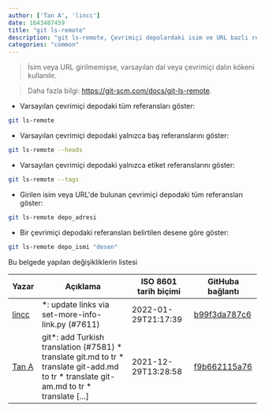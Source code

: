 ```yaml
---
author: ['Tan A', 'lincc']
date: 1643487459
title: "git ls-remote"
description: "git ls-remote, Çevrimiçi depolardaki isim ve URL bazlı referansları sıralamaya yarayan Git komutu."
categories: "common"
---
```

> İsim veya URL girilmemişse, varsayılan dal veya çevrimiçi dalın kökeni kullanılır.

> Daha fazla bilgi: <https://git-scm.com/docs/git-ls-remote>.

- Varsayılan çevrimiçi depodaki tüm referansları göster:

```bash
git ls-remote
```

- Varsayılan çevrimiçi depodaki yalnızca baş referanslarını göster:

```bash
git ls-remote --heads
```

- Varsayılan çevrimiçi depodaki yalnızca etiket referanslarını göster:

```bash
git ls-remote --tags
```

- Girilen isim veya URL'de bulunan çevrimiçi depodaki tüm referansları göster:

```bash
git ls-remote depo_adresi
```

- Bir çevrimiçi depodaki referansları belirtilen desene göre göster:

```bash
git ls-remote depo_ismi "desen"
```
Bu belgede yapılan değişikliklerin listesi


Yazar | Açıklama | ISO 8601 tarih biçimi | GitHuba bağlantı
------|-----|-----|-----
[lincc](mailto:46962923+blueskyson@users.noreply.github.com) | *: update links via set-more-info-link.py (#7611) | 2022-01-29T21:17:39 | [b99f3da787c6](https://github.com/tldr-pages/tldr/commit/b99f3da787c6f43a545b9cb5ebd8265b1367fbc4)
[Tan A](mailto:40173707+yutyo@users.noreply.github.com) | git*: add Turkish translation (#7581) * translate git.md to tr * translate git-add.md to tr * translate git-am.md to tr * translate [...] | 2021-12-29T13:28:58 | [f9b662115a76](https://github.com/tldr-pages/tldr/commit/f9b662115a765f843982cea237d608aab423e3f7)

